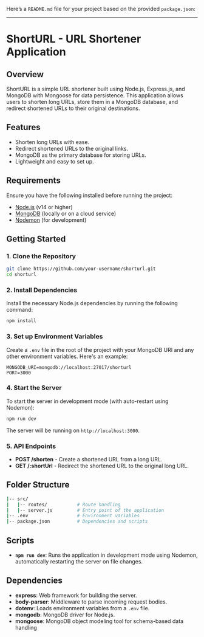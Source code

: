 Here’s a `README.md` file for your project based on the provided `package.json`:

---

# ShortURL - URL Shortener Application

## Overview

ShortURL is a simple URL shortener built using Node.js, Express.js, and MongoDB with Mongoose for data persistence. This application allows users to shorten long URLs, store them in a MongoDB database, and redirect shortened URLs to their original destinations.

## Features

- Shorten long URLs with ease.
- Redirect shortened URLs to the original links.
- MongoDB as the primary database for storing URLs.
- Lightweight and easy to set up.

## Requirements

Ensure you have the following installed before running the project:

- [Node.js](https://nodejs.org/) (v14 or higher)
- [MongoDB](https://www.mongodb.com/) (locally or on a cloud service)
- [Nodemon](https://www.npmjs.com/package/nodemon) (for development)

## Getting Started

### 1. Clone the Repository

```bash
git clone https://github.com/your-username/shorturl.git
cd shorturl
```

### 2. Install Dependencies

Install the necessary Node.js dependencies by running the following command:

```bash
npm install
```

### 3. Set up Environment Variables

Create a `.env` file in the root of the project with your MongoDB URI and any other environment variables. Here's an example:

```
MONGODB_URI=mongodb://localhost:27017/shorturl
PORT=3000
```

### 4. Start the Server

To start the server in development mode (with auto-restart using Nodemon):

```bash
npm run dev
```

The server will be running on `http://localhost:3000`.

### 5. API Endpoints

- **POST /shorten** - Create a shortened URL from a long URL.
- **GET /:shortUrl** - Redirect the shortened URL to the original long URL.

## Folder Structure

```bash
|-- src/
|   |-- routes/           # Route handling
|   |-- server.js         # Entry point of the application
|-- .env                  # Environment variables
|-- package.json          # Dependencies and scripts
```

## Scripts

- **`npm run dev`**: Runs the application in development mode using Nodemon, automatically restarting the server on file changes.

## Dependencies

- **express**: Web framework for building the server.
- **body-parser**: Middleware to parse incoming request bodies.
- **dotenv**: Loads environment variables from a `.env` file.
- **mongodb**: MongoDB driver for Node.js.
- **mongoose**: MongoDB object modeling tool for schema-based data handling
